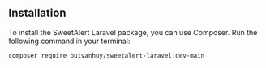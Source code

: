 ## Installation
To install the SweetAlert Laravel package, you can use Composer. Run the following command in your terminal:
```sh
composer require buivanhuy/sweetalert-laravel:dev-main
```